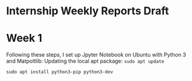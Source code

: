 # Internship Weekly Reports Draft

# Week 1

Following these steps, I set up Jpyter Notebook on Ubuntu with Python 3 and Matpoltlib:
Updating the local apt package: 
`sudo apt update`

`sudo apt install python3-pip python3-dev`
